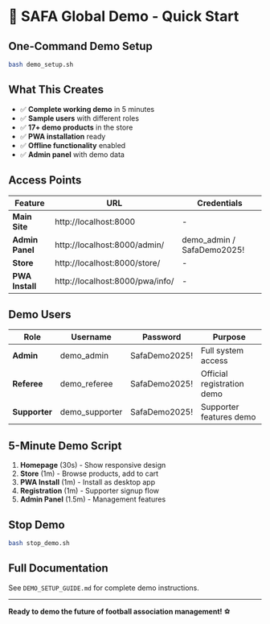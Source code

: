 # 🚀 SAFA Global Demo - Quick Start

## One-Command Demo Setup

```bash
bash demo_setup.sh
```

## What This Creates

- ✅ **Complete working demo** in 5 minutes
- ✅ **Sample users** with different roles
- ✅ **17+ demo products** in the store
- ✅ **PWA installation** ready
- ✅ **Offline functionality** enabled
- ✅ **Admin panel** with demo data

## Access Points

| Feature | URL | Credentials |
|---------|-----|-------------|
| **Main Site** | http://localhost:8000 | - |
| **Admin Panel** | http://localhost:8000/admin/ | demo_admin / SafaDemo2025! |
| **Store** | http://localhost:8000/store/ | - |
| **PWA Install** | http://localhost:8000/pwa/info/ | - |

## Demo Users

| Role | Username | Password | Purpose |
|------|----------|----------|---------|
| **Admin** | demo_admin | SafaDemo2025! | Full system access |
| **Referee** | demo_referee | SafaDemo2025! | Official registration demo |
| **Supporter** | demo_supporter | SafaDemo2025! | Supporter features demo |

## 5-Minute Demo Script

1. **Homepage** (30s) - Show responsive design
2. **Store** (1m) - Browse products, add to cart
3. **PWA Install** (1m) - Install as desktop app
4. **Registration** (1m) - Supporter signup flow
5. **Admin Panel** (1.5m) - Management features

## Stop Demo

```bash
bash stop_demo.sh
```

## Full Documentation

See `DEMO_SETUP_GUIDE.md` for complete demo instructions.

---
**Ready to demo the future of football association management!** ⚽
